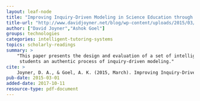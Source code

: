 ```yaml
---
layout: leaf-node
title: "Improving Inquiry-Driven Modeling in Science Education through Interaction with Intelligent Tutoring Agents"
title-url: "http://www.davidjoyner.net/blog/wp-content/uploads/2015/03/IUI2015_Camera-Ready.pdf"
author: ["David Joyner","Ashok Goel"]
groups: technologies
categories: intelligent-tutoring-systems
topics: scholarly-readings
summary: >
    "This paper presents the design and evaluation of a set of intelligent tutoring agents constructed to teach teams of
     students an authentic process of inquiry-driven modeling."
cite: >
    Joyner, D. A., & Goel, A. K. (2015, March). Improving Inquiry-Driven Modeling in Science Education through Interaction with Intelligent Tutoring Agents. In Proceedings of the 20th International Conference on Intelligent User Interfaces (pp. 5-16). ACM.
pub-date: 2015-03-01
added-date: 2017-10-11
resource-type: pdf-document
---
```

